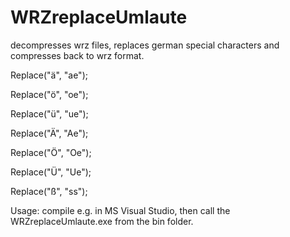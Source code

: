 # WRZreplaceUmlaute
decompresses wrz files, replaces german special characters and compresses back to wrz format.

Replace("ä", "ae");

Replace("ö", "oe");

Replace("ü", "ue");

Replace("Ä", "Ae");

Replace("Ö", "Oe");

Replace("Ü", "Ue");

Replace("ß", "ss");

Usage: compile e.g. in MS Visual Studio, then call the WRZreplaceUmlaute.exe from the bin folder.

